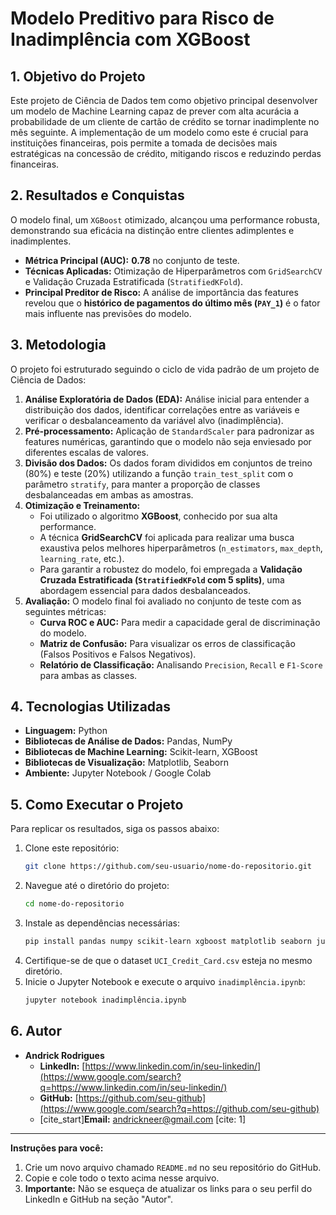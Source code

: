 
# Modelo Preditivo para Risco de Inadimplência com XGBoost

## 1\. Objetivo do Projeto

Este projeto de Ciência de Dados tem como objetivo principal desenvolver um modelo de Machine Learning capaz de prever com alta acurácia a probabilidade de um cliente de cartão de crédito se tornar inadimplente no mês seguinte. A implementação de um modelo como este é crucial para instituições financeiras, pois permite a tomada de decisões mais estratégicas na concessão de crédito, mitigando riscos e reduzindo perdas financeiras.

## 2\. Resultados e Conquistas

O modelo final, um `XGBoost` otimizado, alcançou uma performance robusta, demonstrando sua eficácia na distinção entre clientes adimplentes e inadimplentes.

  * **Métrica Principal (AUC):** **0.78** no conjunto de teste.
  * **Técnicas Aplicadas:** Otimização de Hiperparâmetros com `GridSearchCV` e Validação Cruzada Estratificada (`StratifiedKFold`).
  * **Principal Preditor de Risco:** A análise de importância das features revelou que o **histórico de pagamentos do último mês (`PAY_1`)** é o fator mais influente nas previsões do modelo.

## 3\. Metodologia

O projeto foi estruturado seguindo o ciclo de vida padrão de um projeto de Ciência de Dados:

1.  **Análise Exploratória de Dados (EDA):** Análise inicial para entender a distribuição dos dados, identificar correlações entre as variáveis e verificar o desbalanceamento da variável alvo (inadimplência).
2.  **Pré-processamento:** Aplicação de `StandardScaler` para padronizar as features numéricas, garantindo que o modelo não seja enviesado por diferentes escalas de valores.
3.  **Divisão dos Dados:** Os dados foram divididos em conjuntos de treino (80%) e teste (20%) utilizando a função `train_test_split` com o parâmetro `stratify`, para manter a proporção de classes desbalanceadas em ambas as amostras.
4.  **Otimização e Treinamento:**
      * Foi utilizado o algoritmo **XGBoost**, conhecido por sua alta performance.
      * A técnica **GridSearchCV** foi aplicada para realizar uma busca exaustiva pelos melhores hiperparâmetros (`n_estimators`, `max_depth`, `learning_rate`, etc.).
      * Para garantir a robustez do modelo, foi empregada a **Validação Cruzada Estratificada (`StratifiedKFold` com 5 splits)**, uma abordagem essencial para dados desbalanceados.
5.  **Avaliação:** O modelo final foi avaliado no conjunto de teste com as seguintes métricas:
      * **Curva ROC e AUC:** Para medir a capacidade geral de discriminação do modelo.
      * **Matriz de Confusão:** Para visualizar os erros de classificação (Falsos Positivos e Falsos Negativos).
      * **Relatório de Classificação:** Analisando `Precision`, `Recall` e `F1-Score` para ambas as classes.

## 4\. Tecnologias Utilizadas

  * **Linguagem:** Python
  * **Bibliotecas de Análise de Dados:** Pandas, NumPy
  * **Bibliotecas de Machine Learning:** Scikit-learn, XGBoost
  * **Bibliotecas de Visualização:** Matplotlib, Seaborn
  * **Ambiente:** Jupyter Notebook / Google Colab

## 5\. Como Executar o Projeto

Para replicar os resultados, siga os passos abaixo:

1.  Clone este repositório:
    ```bash
    git clone https://github.com/seu-usuario/nome-do-repositorio.git
    ```
2.  Navegue até o diretório do projeto:
    ```bash
    cd nome-do-repositorio
    ```
3.  Instale as dependências necessárias:
    ```bash
    pip install pandas numpy scikit-learn xgboost matplotlib seaborn jupyter
    ```
4.  Certifique-se de que o dataset `UCI_Credit_Card.csv` esteja no mesmo diretório.
5.  Inicie o Jupyter Notebook e execute o arquivo `inadimplência.ipynb`:
    ```bash
    jupyter notebook inadimplência.ipynb
    ```

## 6\. Autor

  * **Andrick Rodrigues**
      * **LinkedIn:** [https://www.linkedin.com/in/seu-linkedin/](https://www.google.com/search?q=https://www.linkedin.com/in/seu-linkedin/)
      * **GitHub:** [https://github.com/seu-github](https://www.google.com/search?q=https://github.com/seu-github)
      * [cite\_start]**Email:** andrickneer@gmail.com [cite: 1]

-----

**Instruções para você:**

1.  Crie um novo arquivo chamado `README.md` no seu repositório do GitHub.
2.  Copie e cole todo o texto acima nesse arquivo.
3.  **Importante:** Não se esqueça de atualizar os links para o seu perfil do LinkedIn e GitHub na seção "Autor".
